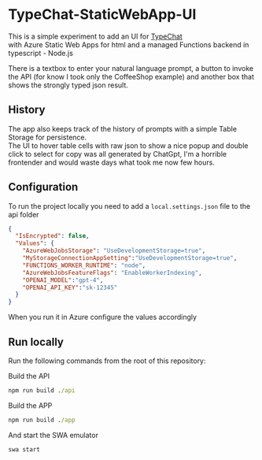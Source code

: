 # TypeChat-StaticWebApp-UI

This is a simple experiment to add an UI for [TypeChat](https://microsoft.github.io/TypeChat/)  
with Azure Static Web Apps for html and a managed Functions backend in typescript - Node.js

There is a textbox to enter your natural language prompt, a button to invoke the API (for know I took only the CoffeeShop example)
and another box that shows the strongly typed json result.

## History

The app also keeps track of the history of prompts with a simple Table Storage for persistence.  
The UI to hover table cells with raw json to show a nice popup and double click to select for copy 
was all generated by ChatGpt, I'm a horrible frontender and would waste days what took me now few hours.


## Configuration

To run the project locally you need to add a `local.settings.json` file to the api folder

```json
{
  "IsEncrypted": false,
  "Values": {
    "AzureWebJobsStorage": "UseDevelopmentStorage=true",
    "MyStorageConnectionAppSetting":"UseDevelopmentStorage=true",
    "FUNCTIONS_WORKER_RUNTIME": "node",
    "AzureWebJobsFeatureFlags": "EnableWorkerIndexing",
    "OPENAI_MODEL":"gpt-4",
    "OPENAI_API_KEY":"sk-12345"
  }
}
```
When you run it in Azure configure the values accordingly

## Run locally

Run the following commands from the root of this repository:

Build the API
```cmd
npm run build ./api
```

Build the APP
```cmd
npm run build ./app
```

And start the SWA emulator
```cmd
swa start  
```
